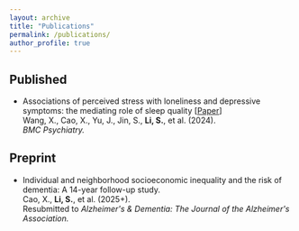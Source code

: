 ```yaml
---
layout: archive
title: "Publications"
permalink: /publications/
author_profile: true
---
```


## Published
- Associations of perceived stress with loneliness and depressive symptoms: the mediating role of sleep quality \[[Paper](https://bmcpsychiatry.biomedcentral.com/articles/10.1186/s12888-024-05609-2)\]  
Wang, X., Cao, X., Yu, J., Jin, S., **Li, S.**, et al. (2024).  
*BMC Psychiatry.*

## Preprint
- Individual and neighborhood socioeconomic inequality and the risk of dementia: A 14-year follow-up study.  
Cao, X., **Li, S.**, et al. (2025+).  
Resubmitted to *Alzheimer's & Dementia: The Journal of the Alzheimer's Association.*